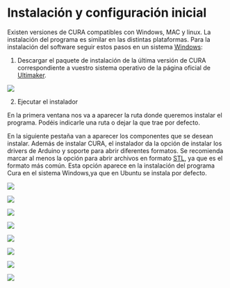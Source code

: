 # Instalación y configuración inicial

Existen versiones de CURA compatibles con Windows, MAC y linux. La instalación del programa es similar en las distintas plataformas. Para la instalación del software seguir estos pasos en un sistema [Windows](http://www.zonamaker.com/impresion-3d/software-imp3d/manual-de-cura):

1. Descargar el paquete de instalación de la última versión de CURA correspondiente a vuestro sistema operativo de la página oficial de  [Ultimaker](http://software.ultimaker.com/).

![](img/cura.png)

2. Ejecutar el instalador

En la primera ventana nos va a aparecer la ruta donde queremos instalar el programa. Podéis indicarle una ruta o dejar la que trae por defecto.

En la siguiente pestaña van a aparecer los componentes que se desean instalar. Además de instalar CURA, el instalador da la opción de instalar los drivers de Arduino y soporte para abrir diferentes formatos. Se recomienda marcar al menos la opción para abrir archivos en formato [STL](https://es.wikipedia.org/wiki/STL), ya que es el formato más común. Esta opción aparece en la instalación del programa Cura en el sistema Windows,ya que en Ubuntu se instala por defecto.

![](img/cura1.png)

![](img/cura2.png)

![](img/cura3.png)

![](img/cura6.png)

![](img/cura7.png)

![](img/cura8.png)

![](img/cura9.png)

![](img/cura6.png)






